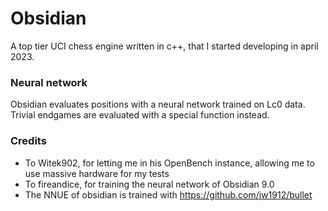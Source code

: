 # Obsidian
A top tier UCI chess engine written in c++, that I started developing in april 2023.


### Neural network

Obsidian evaluates positions with a neural network trained on Lc0 data.
Trivial endgames are evaluated with a special function instead.


### Credits
* To Witek902, for letting me in his OpenBench instance, allowing me to use massive hardware for my tests
* To fireandice, for training the neural network of Obsidian 9.0
* The NNUE of obsidian is trained with https://github.com/jw1912/bullet

